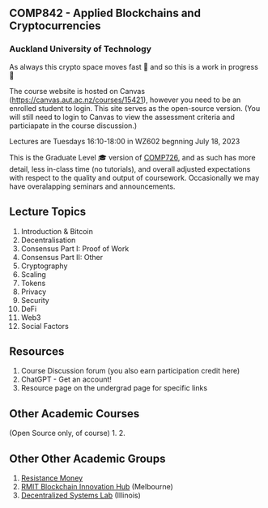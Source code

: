 ## COMP842 - Applied Blockchains and Cryptocurrencies
### Auckland University of Technology

As always this crypto space moves fast :rocket: and so this is a work in progress 🚧

The course website is hosted on Canvas (https://canvas.aut.ac.nz/courses/15421), however you need to be an enrolled student to login. This site serves as the open-source version. (You will still need to login to Canvas to view the assessment criteria and particiapate in the course discussion.) 

Lectures are Tuesdays 16:10-18:00 in WZ602 begnning July 18, 2023

This is the Graduate Level 🎓 version of [COMP726](https://github.com/millecodex/COMP726/), and as such has more detail, less in-class time (no tutorials), and overall adjusted expectations with respect to the quality and output of coursework. Occasionally we may have overalapping seminars and announcements.

## Lecture Topics
1. Introduction & Bitcoin
2. Decentralisation
3. Consensus Part I: Proof of Work
4. Consensus Part II: Other
5. Cryptography
6. Scaling
7. Tokens
8. Privacy
9. Security
10. DeFi
11. Web3
12. Social Factors

## Resources
1. Course Discussion forum (you also earn participation credit here)
2. ChatGPT - Get an account!
3. Resource page on the undergrad page for specific links

## Other Academic Courses
(Open Source only, of course)
1. 
2.

## Other Other Academic Groups
1. [Resistance Money](https://www.resistance.money/)
2. [RMIT Blockchain Innovation Hub](https://rmitblockchain.io/) (Melbourne)
3. [Decentralized Systems Lab](https://decentralize.ece.illinois.edu/) (Illinois)
